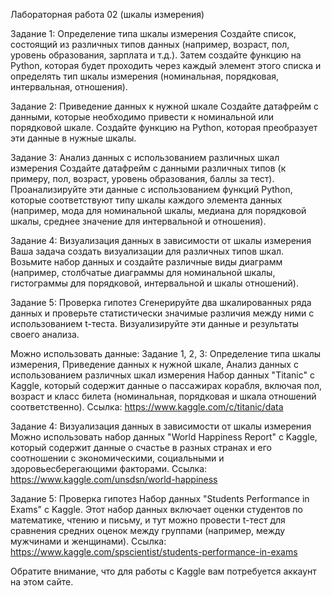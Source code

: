Лабораторная работа 02 (шкалы измерения)

Задание 1: Определение типа шкалы измерения
Создайте список, состоящий из различных типов данных (например, возраст, пол, уровень образования, зарплата и т.д.). Затем создайте функцию на Python, которая будет проходить через каждый элемент этого списка и определять тип шкалы измерения (номинальная, порядковая, интервальная, отношения).

Задание 2: Приведение данных к нужной шкале
Создайте датафрейм с данными, которые необходимо привести к номинальной или порядковой шкале. Создайте функцию на Python, которая преобразует эти данные в нужные шкалы.

Задание 3: Анализ данных с использованием различных шкал измерения
Создайте датафрейм с данными различных типов (к примеру, пол, возраст, уровень образования, баллы за тест). Проанализируйте эти данные с использованием функций Python, которые соответствуют типу шкалы каждого элемента данных (например, мода для номинальной шкалы, медиана для порядковой шкалы, среднее значение для интервальной и отношения).

Задание 4: Визуализация данных в зависимости от шкалы измерения
Ваша задача создать визуализации для различных типов шкал. Возьмите набор данных и создайте различные виды диаграмм (например, столбчатые диаграммы для номинальной шкалы, гистограммы для порядковой, интервальной и шкалы отношений).

Задание 5: Проверка гипотез
Сгенерируйте два шкалированных ряда данных и проверьте статистически значимые различия между ними с использованием t-теста. Визуализируйте эти данные и результаты своего анализа.

Можно использовать данные:
Задание 1, 2, 3: Определение типа шкалы измерения, Приведение данных к нужной шкале, Анализ данных с использованием различных шкал измерения
Набор данных "Titanic" с Kaggle, который содержит данные о пассажирах корабля, включая пол, возраст и класс билета (номинальная, порядковая и шкала отношений соответственно). 
Ссылка: https://www.kaggle.com/c/titanic/data

Задание 4: Визуализация данных в зависимости от шкалы измерения
Можно использовать набор данных "World Happiness Report" с Kaggle, который содержит данные о счастье в разных странах и его соотношении с экономическими, социальными и здоровьесберегающими факторами.
Ссылка: https://www.kaggle.com/unsdsn/world-happiness

Задание 5: Проверка гипотез
Набор данных "Students Performance in Exams" с Kaggle. Этот набор данных включает оценки студентов по математике, чтению и письму, и тут можно провести t-тест для сравнения средних оценок между группами (например, между мужчинами и женщинами).
Ссылка: https://www.kaggle.com/spscientist/students-performance-in-exams

Обратите внимание, что для работы с Kaggle вам потребуется аккаунт на этом сайте.
